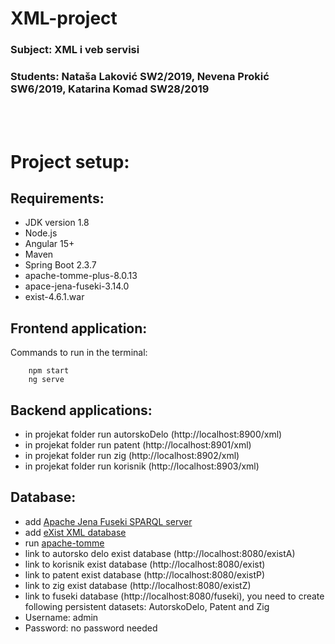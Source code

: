 # XML-project

### Subject: XML i veb servisi
### Students: Nataša Laković SW2/2019, Nevena Prokić SW6/2019, Katarina Komad SW28/2019

<br/>
<br/>

# Project setup:

## Requirements:
- JDK version 1.8
- Node.js
- Angular 15+
- Maven
- Spring Boot 2.3.7
- apache-tomme-plus-8.0.13
- apace-jena-fuseki-3.14.0
- exist-4.6.1.war

## Frontend application:
Commands to run in the terminal:
``` 
    npm start
    ng serve
```

## Backend applications:

- in projekat folder run autorskoDelo (http://localhost:8900/xml)
- in projekat folder run patent (http://localhost:8901/xml)
- in projekat folder run zig (http://localhost:8902/xml)
- in projekat folder run korisnik (http://localhost:8903/xml)

## Database:

- add [Apache Jena Fuseki SPARQL server](https://jena.apache.org/download/index.cgi#apache-jena-fuseki)
- add [eXist XML database](https://bintray.com/existdb/releases/exist/4.6.1/view)
- run [apache-tomme](http://tomee.apache.org/download-ng.html)
- link to autorsko delo exist database (http://localhost:8080/existA)
- link to korisnik exist database (http://localhost:8080/exist)
- link to patent exist database (http://localhost:8080/existP)
- link to zig exist database (http://localhost:8080/existZ)
- link to fuseki database (http://localhost:8080/fuseki), you need to create following persistent datasets: AutorskoDelo, Patent and Zig
- Username: admin
- Password: no password needed